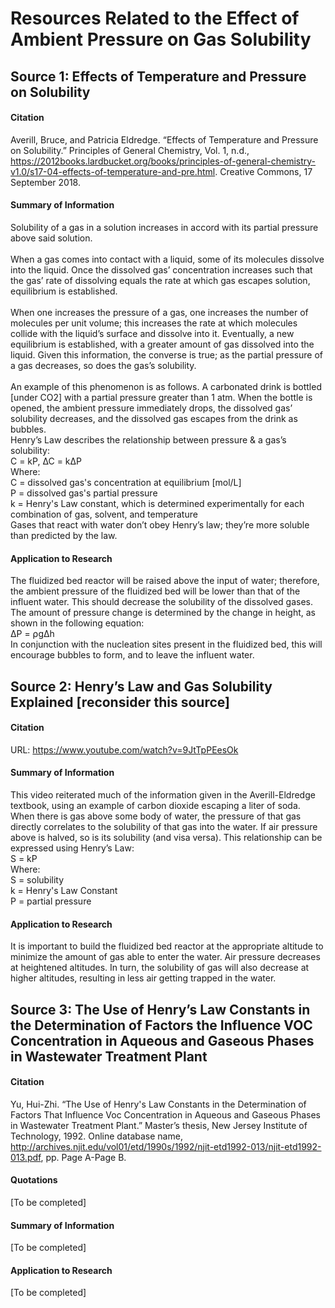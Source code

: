 # Resources Related to the Effect of Ambient Pressure on Gas Solubility
## Source 1: Effects of Temperature and Pressure on Solubility
#### Citation
Averill, Bruce, and Patricia Eldredge. “Effects of Temperature and Pressure on Solubility.” Principles of General Chemistry, Vol. 1, n.d., https://2012books.lardbucket.org/books/principles-of-general-chemistry-v1.0/s17-04-effects-of-temperature-and-pre.html. Creative Commons, 17 September 2018. 
#### Summary of Information
Solubility of a gas in a solution increases in accord with its partial pressure above said solution.\
\
When a gas comes into contact with a liquid, some of its molecules dissolve into the liquid. Once the dissolved gas’ concentration increases such that the gas’ rate of dissolving equals the rate at which gas escapes solution, equilibrium is established.\
\
When one increases the pressure of a gas, one increases the number of molecules per unit volume; this increases the rate at which molecules collide with the liquid’s surface and dissolve into it. Eventually, a new equilibrium is established, with a greater amount of gas dissolved into the liquid. Given this information, the converse is true; as the partial pressure of a gas decreases, so does the gas’s solubility.\
\
An example of this phenomenon is as follows. A carbonated drink is bottled [under CO2] with a partial pressure greater than 1 atm. When the bottle is opened, the ambient pressure immediately drops, the dissolved gas’ solubility decreases, and the dissolved gas escapes from the drink as bubbles.\
Henry’s Law describes the relationship between pressure & a gas’s solubility:\
C = kP, ∆C = k∆P\
Where:\
C = dissolved gas's concentration at equilibrium [mol/L]\
P = dissolved gas's partial pressure\
k = Henry's Law constant, which is determined experimentally for each combination of gas, solvent, and temperature\
Gases that react with water don’t obey Henry’s law; they’re more soluble than predicted by the law.
#### Application to Research
The fluidized bed reactor will be raised above the input of water; therefore, the ambient pressure of the fluidized bed will be lower than that of the influent water. This should decrease the solubility of the dissolved gases. The amount of pressure change is determined by the change in height, as shown in the following equation:\
∆P = ⍴g∆h\
In conjunction with the nucleation sites present in the fluidized bed, this will encourage bubbles to form, and to leave the influent water. 

## Source 2: Henry’s Law and Gas Solubility Explained [reconsider this source]
#### Citation
URL: https://www.youtube.com/watch?v=9JtTpPEesOk
#### Summary of Information
This video reiterated much of the information given in the Averill-Eldredge textbook, using an example of carbon dioxide escaping a liter of soda. When there is gas above some body of water, the pressure of that gas directly correlates to the solubility of that gas into the water. If air pressure above is halved, so is its solubility (and visa versa). This relationship can be expressed using Henry’s Law:\
S = kP\
Where:\
S = solubility\
k = Henry's Law Constant\
P = partial pressure
#### Application to Research
It is important to build the fluidized bed reactor at the appropriate altitude to minimize the amount of gas able to enter the water. Air pressure decreases at heightened altitudes. In turn, the solubility of gas will also decrease at higher altitudes, resulting in less air getting trapped in the water.  

## Source 3: The Use of Henry’s Law Constants in the Determination of Factors the Influence VOC Concentration in Aqueous and Gaseous Phases in Wastewater Treatment Plant
#### Citation
Yu, Hui-Zhi. “The Use of Henry's Law Constants in the Determination of Factors That Influence Voc Concentration in Aqueous and Gaseous Phases in Wastewater Treatment Plant.” Master’s thesis, New Jersey Institute of Technology, 1992. Online database name, http://archives.njit.edu/vol01/etd/1990s/1992/njit-etd1992-013/njit-etd1992-013.pdf, pp. Page A-Page B.
#### Quotations
[To be completed]
#### Summary of Information
[To be completed]
#### Application to Research
[To be completed]
